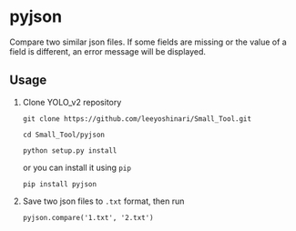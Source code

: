 # pyjson
Compare two similar json files.
If some fields are missing or the value of a field is different, an error message will be displayed.

## Usage
1. Clone YOLO_v2 repository
	```Shell
	git clone https://github.com/leeyoshinari/Small_Tool.git
  
    cd Small_Tool/pyjson
    
    python setup.py install
	```
  
    or you can install it using `pip`
    ```shell
    pip install pyjson
    ```
    
2. Save two json files to `.txt` format, then run
   ```shell
   pyjson.compare('1.txt', '2.txt')
   ```
